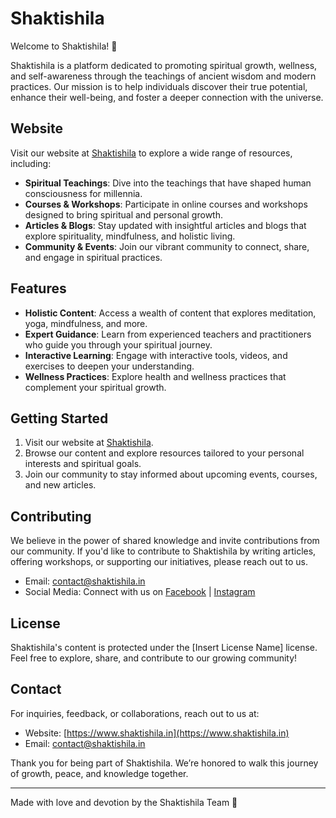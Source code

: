 # Shaktishila

Welcome to Shaktishila! 🌸

Shaktishila is a platform dedicated to promoting spiritual growth, wellness, and self-awareness through the teachings of ancient wisdom and modern practices. Our mission is to help individuals discover their true potential, enhance their well-being, and foster a deeper connection with the universe.

## Website

Visit our website at [Shaktishila](https://www.shaktishila.in) to explore a wide range of resources, including:

- **Spiritual Teachings**: Dive into the teachings that have shaped human consciousness for millennia.
- **Courses & Workshops**: Participate in online courses and workshops designed to bring spiritual and personal growth.
- **Articles & Blogs**: Stay updated with insightful articles and blogs that explore spirituality, mindfulness, and holistic living.
- **Community & Events**: Join our vibrant community to connect, share, and engage in spiritual practices.

## Features

- **Holistic Content**: Access a wealth of content that explores meditation, yoga, mindfulness, and more.
- **Expert Guidance**: Learn from experienced teachers and practitioners who guide you through your spiritual journey.
- **Interactive Learning**: Engage with interactive tools, videos, and exercises to deepen your understanding.
- **Wellness Practices**: Explore health and wellness practices that complement your spiritual growth.

## Getting Started

1. Visit our website at [Shaktishila](https://www.shaktishila.in).
2. Browse our content and explore resources tailored to your personal interests and spiritual goals.
3. Join our community to stay informed about upcoming events, courses, and new articles.

## Contributing

We believe in the power of shared knowledge and invite contributions from our community. If you'd like to contribute to Shaktishila by writing articles, offering workshops, or supporting our initiatives, please reach out to us.

- Email: [contact@shaktishila.in](mailto:contact@shaktishila.in)
- Social Media: Connect with us on [Facebook](https://www.facebook.com/shaktishila) | [Instagram](https://www.instagram.com/shaktishila)

## License

Shaktishila's content is protected under the [Insert License Name] license. Feel free to explore, share, and contribute to our growing community!

## Contact

For inquiries, feedback, or collaborations, reach out to us at:

- Website: [https://www.shaktishila.in](https://www.shaktishila.in)
- Email: [contact@shaktishila.in](mailto:contact@shaktishila.in)

Thank you for being part of Shaktishila. We’re honored to walk this journey of growth, peace, and knowledge together.

---

Made with love and devotion by the Shaktishila Team 💖
